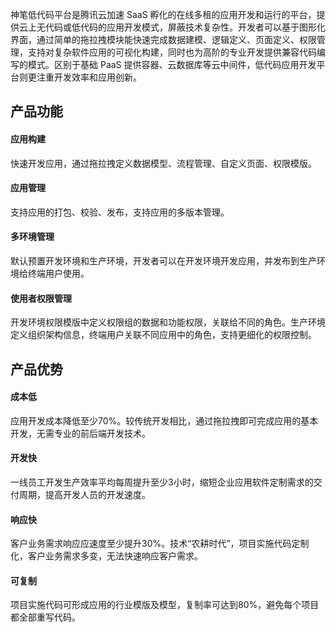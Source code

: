 神笔低代码平台是腾讯云加速 SaaS 孵化的在线多租的应用开发和运行的平台，提供云上无代码或低代码的应用开发模式，屏蔽技术复杂性。开发者可以基于图形化界面，通过简单的拖拉拽模块能快速完成数据建模、逻辑定义、页面定义、权限管理，支持对复杂软件应用的可视化构建，同时也为高阶的专业开发提供兼容代码编写的模式。区别于基础 PaaS 提供容器、云数据库等云中间件，低代码应用开发平台则更注重开发效率和应用创新。


## 产品功能

#### 应用构建

快速开发应用，通过拖拉拽定义数据模型、流程管理、自定义页面、权限模版。 

#### 应用管理

支持应用的打包、校验、发布，支持应用的多版本管理。

#### 多环境管理

默认预置开发环境和生产环境，开发者可以在开发环境开发应用，并发布到生产环境给终端用户使用。

####	使用者权限管理

开发环境权限模版中定义权限组的数据和功能权限，关联给不同的角色。生产环境定义组织架构信息，终端用户关联不同应用中的角色，支持更细化的权限控制。



## 产品优势                                                    
#### 成本低
应用开发成本降低至少70%。较传统开发相比，通过拖拉拽即可完成应用的基本开发，无需专业的前后端开发技术。                                                        

#### 开发快
一线员工开发生产效率平均每周提升至少3小时，缩短企业应用软件定制需求的交付周期，提高开发人员的开发速度。      

#### 响应快
客户业务需求响应应速度至少提升30%。技术“农耕时代”，项⽬实施代码定制化，客户业务需求多变，无法快速响应客户需求。

#### 可复制
项目实施代码可形成应用的行业模版及模型，复制率可达到80%，避免每个项目都全部重写代码。
